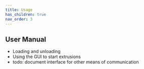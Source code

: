 ```yaml
---
title: Usage
has_children: true
nav_order: 3
---
```


## User Manual

- Loading and unloading
- Using the GUI to start extrusions
- todo: document interface for other means of communication